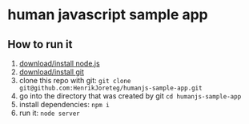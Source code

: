 # human javascript sample app

## How to run it

1. [download/install node.js](http://nodejs.org/)
1. [download/install git](http://git-scm.com/)
1. clone this repo with git: `git clone git@github.com:HenrikJoreteg/humanjs-sample-app.git`
1. go into the directory that was created by git `cd humanjs-sample-app`
1. install dependencies: `npm i`
1. run it: `node server`
